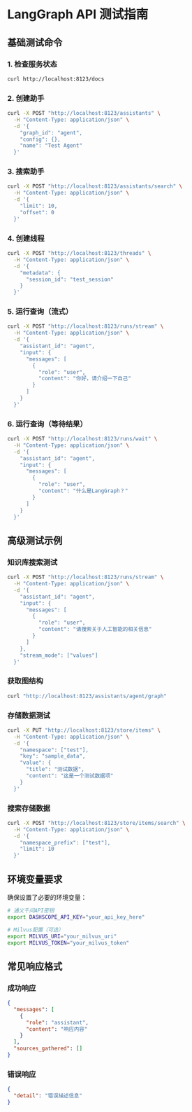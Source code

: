 # LangGraph API 测试指南

## 基础测试命令

### 1. 检查服务状态
```bash
curl http://localhost:8123/docs
```

### 2. 创建助手
```bash
curl -X POST "http://localhost:8123/assistants" \
  -H "Content-Type: application/json" \
  -d '{
    "graph_id": "agent",
    "config": {},
    "name": "Test Agent"
  }'
```

### 3. 搜索助手
```bash
curl -X POST "http://localhost:8123/assistants/search" \
  -H "Content-Type: application/json" \
  -d '{
    "limit": 10,
    "offset": 0
  }'
```

### 4. 创建线程
```bash
curl -X POST "http://localhost:8123/threads" \
  -H "Content-Type: application/json" \
  -d '{
    "metadata": {
      "session_id": "test_session"
    }
  }'
```

### 5. 运行查询（流式）
```bash
curl -X POST "http://localhost:8123/runs/stream" \
  -H "Content-Type: application/json" \
  -d '{
    "assistant_id": "agent",
    "input": {
      "messages": [
        {
          "role": "user", 
          "content": "你好，请介绍一下自己"
        }
      ]
    }
  }'
```

### 6. 运行查询（等待结果）
```bash
curl -X POST "http://localhost:8123/runs/wait" \
  -H "Content-Type: application/json" \
  -d '{
    "assistant_id": "agent",
    "input": {
      "messages": [
        {
          "role": "user",
          "content": "什么是LangGraph？"
        }
      ]
    }
  }'
```

## 高级测试示例

### 知识库搜索测试
```bash
curl -X POST "http://localhost:8123/runs/stream" \
  -H "Content-Type: application/json" \
  -d '{
    "assistant_id": "agent",
    "input": {
      "messages": [
        {
          "role": "user",
          "content": "请搜索关于人工智能的相关信息"
        }
      ]
    },
    "stream_mode": ["values"]
  }'
```

### 获取图结构
```bash
curl "http://localhost:8123/assistants/agent/graph"
```

### 存储数据测试
```bash
curl -X PUT "http://localhost:8123/store/items" \
  -H "Content-Type: application/json" \
  -d '{
    "namespace": ["test"],
    "key": "sample_data",
    "value": {
      "title": "测试数据",
      "content": "这是一个测试数据项"
    }
  }'
```

### 搜索存储数据
```bash
curl -X POST "http://localhost:8123/store/items/search" \
  -H "Content-Type: application/json" \
  -d '{
    "namespace_prefix": ["test"],
    "limit": 10
  }'
```

## 环境变量要求

确保设置了必要的环境变量：
```bash
# 通义千问API密钥
export DASHSCOPE_API_KEY="your_api_key_here"

# Milvus配置（可选）
export MILVUS_URI="your_milvus_uri"
export MILVUS_TOKEN="your_milvus_token"
```

## 常见响应格式

### 成功响应
```json
{
  "messages": [
    {
      "role": "assistant",
      "content": "响应内容"
    }
  ],
  "sources_gathered": []
}
```

### 错误响应
```json
{
  "detail": "错误描述信息"
}
``` 